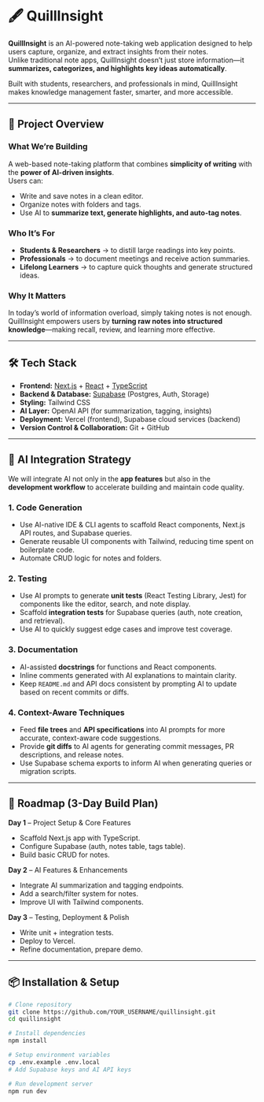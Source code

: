 # 🖋️ QuillInsight

**QuillInsight** is an AI-powered note-taking web application designed to help users capture, organize, and extract insights from their notes.  
Unlike traditional note apps, QuillInsight doesn’t just store information—it **summarizes, categorizes, and highlights key ideas automatically**.  

Built with students, researchers, and professionals in mind, QuillInsight makes knowledge management faster, smarter, and more accessible.  

---

## 🔖 Project Overview

### What We’re Building
A web-based note-taking platform that combines **simplicity of writing** with the **power of AI-driven insights**.  
Users can:
- Write and save notes in a clean editor.  
- Organize notes with folders and tags.  
- Use AI to **summarize text, generate highlights, and auto-tag notes**.  

### Who It’s For
- **Students & Researchers** → to distill large readings into key points.  
- **Professionals** → to document meetings and receive action summaries.  
- **Lifelong Learners** → to capture quick thoughts and generate structured ideas.  

### Why It Matters
In today’s world of information overload, simply taking notes is not enough.  
QuillInsight empowers users by **turning raw notes into structured knowledge**—making recall, review, and learning more effective.  

---

## 🛠️ Tech Stack

- **Frontend:** [Next.js](https://nextjs.org/) + [React](https://react.dev/) + [TypeScript](https://www.typescriptlang.org/)  
- **Backend & Database:** [Supabase](https://supabase.com/) (Postgres, Auth, Storage)  
- **Styling:** Tailwind CSS  
- **AI Layer:** OpenAI API (for summarization, tagging, insights)  
- **Deployment:** Vercel (frontend), Supabase cloud services (backend)  
- **Version Control & Collaboration:** Git + GitHub  

---

## 🧠 AI Integration Strategy

We will integrate AI not only in the **app features** but also in the **development workflow** to accelerate building and maintain code quality.  

### 1. Code Generation
- Use AI-native IDE & CLI agents to scaffold React components, Next.js API routes, and Supabase queries.  
- Generate reusable UI components with Tailwind, reducing time spent on boilerplate code.  
- Automate CRUD logic for notes and folders.  

### 2. Testing
- Use AI prompts to generate **unit tests** (React Testing Library, Jest) for components like the editor, search, and note display.  
- Scaffold **integration tests** for Supabase queries (auth, note creation, and retrieval).  
- Use AI to quickly suggest edge cases and improve test coverage.  

### 3. Documentation
- AI-assisted **docstrings** for functions and React components.  
- Inline comments generated with AI explanations to maintain clarity.  
- Keep `README.md` and API docs consistent by prompting AI to update based on recent commits or diffs.  

### 4. Context-Aware Techniques
- Feed **file trees** and **API specifications** into AI prompts for more accurate, context-aware code suggestions.  
- Provide **git diffs** to AI agents for generating commit messages, PR descriptions, and release notes.  
- Use Supabase schema exports to inform AI when generating queries or migration scripts.  

---

## 🚀 Roadmap (3-Day Build Plan)

**Day 1** – Project Setup & Core Features  
- Scaffold Next.js app with TypeScript.  
- Configure Supabase (auth, notes table, tags table).  
- Build basic CRUD for notes.  

**Day 2** – AI Features & Enhancements  
- Integrate AI summarization and tagging endpoints.  
- Add a search/filter system for notes.  
- Improve UI with Tailwind components.  

**Day 3** – Testing, Deployment & Polish  
- Write unit + integration tests.  
- Deploy to Vercel.  
- Refine documentation, prepare demo.  

---

## 📦 Installation & Setup

```bash
# Clone repository
git clone https://github.com/YOUR_USERNAME/quillinsight.git
cd quillinsight

# Install dependencies
npm install

# Setup environment variables
cp .env.example .env.local
# Add Supabase keys and AI API keys

# Run development server
npm run dev
